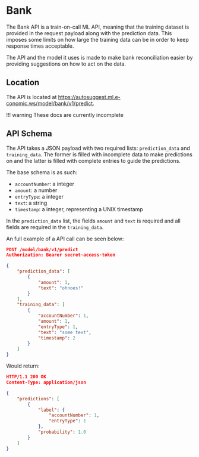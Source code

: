 Bank
====

The Bank API is a train-on-call ML API, meaning that the training dataset is provided in the request payload along with the prediction data. This imposes some limits on how large the training data can be in order to keep response times acceptable.

The API and the model it uses is made to make bank reconciliation easier by providing suggestions on how to act on the data.

Location
--------

The API is located at https://autosuggest.ml.e-conomic.ws/model/bank/v1/predict.

!!! warning
    These docs are currently incomplete

API Schema
----------

The API takes a JSON payload with two required lists: `prediction_data` and `training_data`. The former is filled with incomplete data to make predictions on and the latter is filled with complete entries to guide the predictions.

The base schema is as such:

- `accountNumber`: a integer
- `amount`: a number
- `entryType`: a integer
- `text`: a string
- `timestamp`: a integer, representing a UNIX timestamp

In the `prediction_data` list, the fields `amount` and `text` is required and all fields are required in the `training_data`.

An full example of a API call can be seen below:

```json
POST /model/bank/v1/predict
Authorization: Bearer secret-access-token

{
    "prediction_data": [
        {
            "amount": 1,
            "text": "ohnoes!"
        }
    ],
    "training_data": [
        {
            "accountNumber": 1,
            "amount": 1,
            "entryType": 1,
            "text": "some text",
            "timestamp": 2
        }
    ]
}
```

Would return:

```json
HTTP/1.1 200 OK
Content-Type: application/json

{
    "predictions": [
        {
            "label": {
                "accountNumber": 1,
                "entryType": 1
            },
            "probability": 1.0
        }
    ]
}
```

